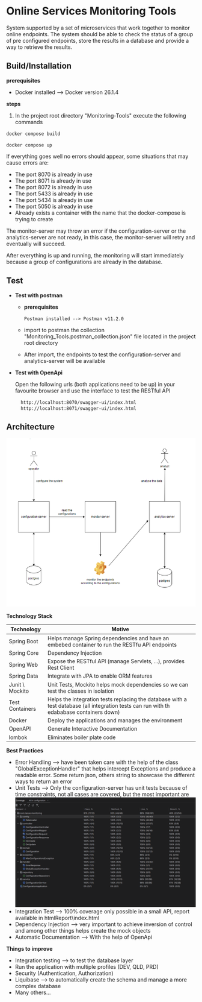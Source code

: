 # Online Services Monitoring Tools

System supported by a set of microservices that work together to monitor online endpoints.
The system should be able to check the status of a group of pre configured endpoints, 
store the results in a database and provide a way to retrieve the results.

## Build/Installation 

**prerequisites**

- Docker installed --> Docker version 26.1.4

**steps**

1. In the project root directory "Monitoring-Tools" execute the following commands
```
docker compose build
```
```
docker compose up
```
If everything goes well no errors should appear, some situations that may cause errors are:
- The port 8070 is already in use
- The port 8071 is already in use
- The port 8072 is already in use
- The port 5433 is already in use
- The port 5434 is already in use
- The port 5050 is already in use
- Already exists a container with the name that the docker-compose is trying to create

The monitor-server may throw an error if the configuration-server or the analytics-server
are not ready, in this case, the monitor-server will retry and eventually will succeed.

After everything is up and running, the monitoring will start immediately because a group of
configurations are already in the database.

## Test

- **Test with postman**

    - **prerequisites**

          Postman installed --> Postman v11.2.0
    - import to postman the collection "Monitoring_Tools.postman_collection.json" file located in the project root directory
    - After import, the endpoints to test the configuration-server and analytics-server will be available


- **Test with OpenApi**

  Open the following urls (both applications need to be up) in your favourite browser and use the interface to test the RESTful API

        http://localhost:8070/swagger-ui/index.html
        http://localhost:8071/swagger-ui/index.html

## Architecture

![Architecture](images/Architecture.png)

**Technology Stack**

| **Technology**        	  | **Motive**			                                                                                                                             |
|--------------------------|-------------------------------------------------------------------------------------------------------------------------------------------|
| Spring Boot            	 | Helps manage Spring dependencies and have an embebed container to run the RESTfu API endpoints                                            |
| Spring Core    	         | Dependency Injection                                                                                                                      |
| Spring Web               | Expose the RESTful API (manage Servlets, ...), provides Rest Client                                                                       |
| Spring Data    	         | Integrate with JPA to enable ORM features                                                                                                 |
| Junit \ Mockito       	  | Unit Tests, Mockito helps mock dependencies so we can test the classes in isolation                                                       |
| Test Containers       	  | Helps the integration tests replacing the database with a test database (all integration tests can run with th edababase containers down) |
| Docker       	           | Deploy the applications and manages the environment                                                                                       |
| OpenAPI                  | Generate Interactive Documentation                                                                                                        |
| lombok                   | Eliminates boiler plate code                                                                                                              |

**Best Practices**

- Error Handling --> have been taken care with the help of the class "GlobalExceptionHandler" that helps intercept Exceptions and produce a readable error. Some return json, others string to showcase the different ways to return an error
- Unit Tests --> Only the configuration-server has unit tests because of time constraints, not all cases are covered, but the most important are
  ![Coverage](images/Coverage.png)
- Integration Test --> 100% coverage only possible in a small API, report available in htmlReport\index.html
- Dependency Injection --> very important to achieve inversion of control and among other things helps create the mock objects
- Automatic Documentation --> With the help of OpenApi

**Things to improve**

- Integration testing --> to test the database layer
- Run the application with multiple profiles (DEV, QLD, PRD)
- Security (Authentication, Authorization)
- Liquibase --> to automatically create the schema and manage a more complex database
- Many others...